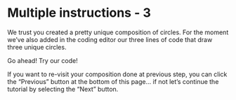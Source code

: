 # Multiple instructions - 3

We trust you created a pretty unique composition of circles. For the moment we’ve also added in the coding editor our three lines of code that draw three unique circles.

Go ahead! Try our code!

If you want to re-visit your composition done at previous step, you can click the “Previous” button at the bottom of this page… if not let’s continue the tutorial by selecting the “Next” button.
